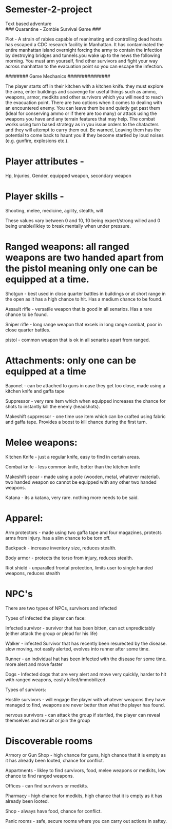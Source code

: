 # Semester-2-project
Text based adventure                                                   
                                                 ### Quarantine - Zombie Survival Game ### 
                                                   
Plot - 
A strain of rabies capable of reanimating and controlling dead hosts has escaped a CDC research facility in Manhattan. It has 
contaminated the entire manhattan island overnight forcing the army to contain the infection by destroying bridges and tunnels.you wake
up to the news the following morning. You must arm yourself, find other survivors and fight your way across manhattan to the evacuation
point so you can escape the infection.

######## Game Mechanics ###############

The player starts off in their kitchen with a kitchen knife. they must explore the area, enter buildings and scavenge for useful things 
such as ammo, weapons, armor, medkits and other survivors which you will need to reach the evacuation point. There are two options when it
comes to dealing with an encountered enemy. You can leave them be and quietly get past them (ideal for conserving ammo or if there are too
many) or attack using the weapons you have and any terrain features that may help. The combat works using turn based strategy as in you
issue orders to the chatacters and they will attempt to carry them out. Be warned, Leaving them has the potential to come back to haunt you
if they become startled by loud noises (e.g. gunfire, explosions etc.).

# Player attributes - 
Hp, Injuries, Gender, equipped weapon, secondary weapon

# Player skills - 
Shooting, melee, medicine, agility, stealth, will

These values vary between 0 and 10, 10 being expert/strong willed and 0 being unable/likley to break mentally when under pressure.

# Ranged weapons: all ranged weapons are two handed apart from the pistol meaning only one can be equipped at a time.
Shotgun - best used in close quarter battles in buildings or at short range in the open as it has a high chance to hit. Has a medium chance
to be found.

Assault rifle - versatile weapon that is good in all senarios. Has a rare chance to be found.

Sniper rifle - long range weapon that excels in long range combat, poor in close quarter battles.

pistol - common weapon that is ok in all senarios apart from ranged.

# Attachments: only one can be equipped at a time

Bayonet - can be attached to guns in case they get too close, made using a kitchen knife and gaffa tape

Suppressor - very rare item which when equipped increases the chance for shots to instantly kill the enemy (headshots).

Makeshift suppressor - one time use item which can be crafted using fabric and gaffa tape. Provides a boost to kill chance during the first
turn.

# Melee weapons:

Kitchen Knife - just a regular knife, easy to find in certain areas.

Combat knife - less common knife, better than the kitchen knife

Makeshift spear - made using a pole (wooden, metal, whatever material). two handed weapon so cannot be equipped with any other two handed
weapons.

Katana - its a katana, very rare. nothing more needs to be said.

# Apparel:

Arm protectors - made using two gaffa tape and four magazines, protects arms from injury. has a slim chance to be torn off.

Backpack - increase inventory size, reduces stealth.

Body armor - protects the torso from injury, reduces stealth.

Riot shield - unparalled frontal protection, limits user to single handed weapons, reduces stealth

# NPC's
There are two types of NPCs, survivors and infected

Types of infected the player can face: 

Infected survivor - survivor that has been bitten, can act unpredictably (either attack the group or plead for his life)

Walker - infected Survivor that has recently been resurected by the disease. slow moving, not easily alerted, evolves into runner after some
time.

Runner - an individual hat has been infected with the disease for some time. more alert and move faster

Dogs - Infected dogs that are very alert and move very quickly, harder to hit with ranged weapons, easily killed/immobilized.

Types of survivors:

Hostile survivors - will engage the player with whatever weapons they have managed to find, weapons are never better than what the player
has found.

nervous survivors - can attack the group if startled, the player can reveal themselves and recruit or join the group


# Discoverable rooms

Armory or Gun Shop - high chance for guns, high chance that it is empty as it has already been looted, chance for conflict.

Appartments - likley to find survivors, food, melee weapons or medkits, low chance to find ranged weapons.

Offices - can find survivors or medkits.

Pharmacy - high chance for medkits, high chance that it is empty as it has already been looted.

Shop - always have food, chance for conflict.

Panic rooms - safe, secure rooms where you can carry out actions in saftey.




























